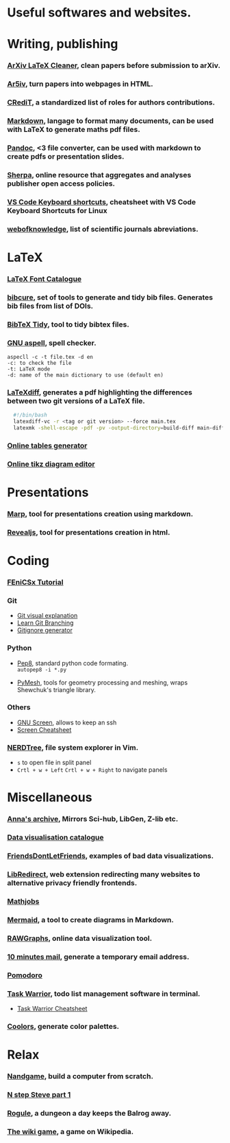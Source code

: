 # Useful softwares and websites.

# Writing, publishing

### [ArXiv LaTeX Cleaner](https://github.com/google-research/arxiv-latex-cleaner), clean papers before submission to arXiv.

### [Ar5iv](https://ar5iv.labs.arxiv.org/), turn papers into webpages in HTML.

### [CRediT](https://credit.niso.org/), a standardized list of roles for authors contributions.

### [Markdown](https://www.markdownguide.org/), langage to format many documents, can be used with LaTeX to generate maths pdf files.

### [Pandoc](https://pandoc.org/), <3 file converter, can be used with markdown to create pdfs or presentation slides.

### [Sherpa](https://v2.sherpa.ac.uk/romeo/), online resource that aggregates and analyses publisher open access policies.

### [VS Code Keyboard shortcuts](https://code.visualstudio.com/shortcuts/keyboard-shortcuts-linux.pdf), cheatsheet with VS Code Keyboard Shortcuts for Linux

### [webofknowledge](https://images.webofknowledge.com/images/help/WOS/A_abrvjt.html), list of scientific journals abreviations.

# LaTeX

### [LaTeX Font Catalogue](https://tug.org/FontCatalogue/)

### [bibcure](https://github.com/bibcure/bibcure), set of tools to generate and tidy bib files. Generates bib files from list of DOIs.

### [BibTeX Tidy](https://flamingtempura.github.io/bibtex-tidy/index.html), tool to tidy bibtex files.

### [GNU aspell](http://aspell.net/), spell checker.  
  ```
  aspecll -c -t file.tex -d en
  -c: to check the file
  -t: LaTeX mode
  -d: name of the main dictionary to use (default en)
  ```

### [LaTeXdiff](https://www.overleaf.com/learn/latex/Articles/Using_Latexdiff_For_Marking_Changes_To_Tex_Documents), generates a pdf highlighting the differences between two git versions of a LaTeX file.
  ```bash
    #!/bin/bash
    latexdiff-vc -r <tag or git version> --force main.tex
    latexmk -shell-escape -pdf -pv -output-directory=build-diff main-diff<tag or git version>.tex
  ```

### [Online tables generator](https://www.tablesgenerator.com/)
### [Online tikz diagram editor](https://tikzcd.yichuanshen.de/)

# Presentations

### [Marp](https://marp.app/#get-started), tool for presentations creation using markdown.

### [Revealjs](https://revealjs.com/), tool for presentations creation in html.

# Coding

### [FEniCSx Tutorial](https://jorgensd.github.io/dolfinx-tutorial)

### Git
- [Git visual explanation](http://marklodato.github.io/visual-git-guide/index-fr.html)
- [Learn Git Branching](https://learngitbranching.js.org/)
- [Gitignore generator](https://www.toptal.com/developers/gitignore) 

### Python

- [Pep8](https://www.python.org/dev/peps/pep-0008/), standard python code formating.  
  `autopep8 -i *.py`

- [PyMesh](https://pymesh.readthedocs.io/en/latest/index.html), tools for geometry processing and meshing, wraps Shewchuk's triangle library.

### Others
- [GNU Screen](https://www.gnu.org/software/screen/manual/screen.html), allows to keep an ssh
- [Screen Cheatsheet](https://maojr.github.io/screencheatsheet/)

### [NERDTree](https://github.com/preservim/nerdtree), file system explorer in Vim.
- `s` to open file in split panel  
- `Crtl + w + Left` `Crtl + w + Right` to navigate panels

# Miscellaneous

### [Anna's archive](https://annas-archive.org/), Mirrors Sci-hub, LibGen, Z-lib etc.
### [Data visualisation catalogue](https://datavizcatalogue.com/index.html)
### [FriendsDontLetFriends](https://github.com/cxli233/FriendsDontLetFriends#1-friends-dont-let-friends-make-bar-plots-for-means-separation), examples of bad data visualizations.

### [LibRedirect](https://libredirect.github.io/), web extension redirecting many websites to alternative privacy friendly frontends.

### [Mathjobs](https://www.mathjobs.org/jobs)

### [Mermaid](https://github.com/mermaid-js/mermaid), a tool to create diagrams in Markdown.

### [RAWGraphs](https://www.rawgraphs.io/), online data visualization tool.

### [10 minutes mail](https://10minutemail.net/), generate a temporary email address.

<!--- ### Ghostscript scripts
- See `~/Documents/code/pdf_management` for compression/merging bash scripts.
--->

### [Pomodoro](https://pomofocus.io/)

### [Task Warrior](https://taskwarrior.org/), todo list management software in terminal.
- [Task Warrior Cheatsheet](https://taskwarrior.org/download/task-2.3.0.ref.pdf)

### [Coolors](https://coolors.co/cabac8-ff101f-b2ddf7-81d6e3-4cb5ae), generate color palettes.

# Relax

### [Nandgame](https://nandgame.com/), build a computer from scratch.

### [N step Steve part 1](https://epicpikaguy.itch.io/n-step-steve-part-1)

### [Rogule](https://rogule.com/), a dungeon a day keeps the Balrog away.

### [The wiki game](https://www.thewikigame.com/), a game on Wikipedia.